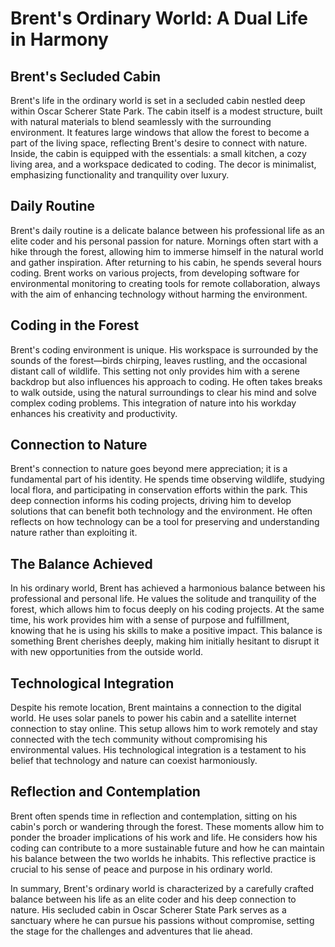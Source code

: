 # Brent's Ordinary World: A Dual Life in Harmony

## Brent's Secluded Cabin
Brent's life in the ordinary world is set in a secluded cabin nestled deep within Oscar Scherer State Park. The cabin itself is a modest structure, built with natural materials to blend seamlessly with the surrounding environment. It features large windows that allow the forest to become a part of the living space, reflecting Brent's desire to connect with nature. Inside, the cabin is equipped with the essentials: a small kitchen, a cozy living area, and a workspace dedicated to coding. The decor is minimalist, emphasizing functionality and tranquility over luxury.

## Daily Routine
Brent's daily routine is a delicate balance between his professional life as an elite coder and his personal passion for nature. Mornings often start with a hike through the forest, allowing him to immerse himself in the natural world and gather inspiration. After returning to his cabin, he spends several hours coding. Brent works on various projects, from developing software for environmental monitoring to creating tools for remote collaboration, always with the aim of enhancing technology without harming the environment.

## Coding in the Forest
Brent's coding environment is unique. His workspace is surrounded by the sounds of the forest—birds chirping, leaves rustling, and the occasional distant call of wildlife. This setting not only provides him with a serene backdrop but also influences his approach to coding. He often takes breaks to walk outside, using the natural surroundings to clear his mind and solve complex coding problems. This integration of nature into his workday enhances his creativity and productivity.

## Connection to Nature
Brent's connection to nature goes beyond mere appreciation; it is a fundamental part of his identity. He spends time observing wildlife, studying local flora, and participating in conservation efforts within the park. This deep connection informs his coding projects, driving him to develop solutions that can benefit both technology and the environment. He often reflects on how technology can be a tool for preserving and understanding nature rather than exploiting it.

## The Balance Achieved
In his ordinary world, Brent has achieved a harmonious balance between his professional and personal life. He values the solitude and tranquility of the forest, which allows him to focus deeply on his coding projects. At the same time, his work provides him with a sense of purpose and fulfillment, knowing that he is using his skills to make a positive impact. This balance is something Brent cherishes deeply, making him initially hesitant to disrupt it with new opportunities from the outside world.

## Technological Integration
Despite his remote location, Brent maintains a connection to the digital world. He uses solar panels to power his cabin and a satellite internet connection to stay online. This setup allows him to work remotely and stay connected with the tech community without compromising his environmental values. His technological integration is a testament to his belief that technology and nature can coexist harmoniously.

## Reflection and Contemplation
Brent often spends time in reflection and contemplation, sitting on his cabin's porch or wandering through the forest. These moments allow him to ponder the broader implications of his work and life. He considers how his coding can contribute to a more sustainable future and how he can maintain his balance between the two worlds he inhabits. This reflective practice is crucial to his sense of peace and purpose in his ordinary world.

In summary, Brent's ordinary world is characterized by a carefully crafted balance between his life as an elite coder and his deep connection to nature. His secluded cabin in Oscar Scherer State Park serves as a sanctuary where he can pursue his passions without compromise, setting the stage for the challenges and adventures that lie ahead.

